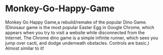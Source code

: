 # Monkey-Go-Happy-Game
Monkey Go Happy Game,a rebuild/remake of the popular Dino Game.(Dinosaur game is the most popular Easter Egg in Google Chrome, which appears when you try to visit a website while disconnected from the Internet. The Chrome dino game is a simple infinite runner, which sees you jump over cacti, and dodge underneath obstacles. Controls are basic.)
Almost similar to it!
